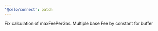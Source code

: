 ```yaml
---
'@celo/connect': patch
---
```


Fix calculation of maxFeePerGas. Multiple base Fee by constant for buffer
